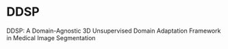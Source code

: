 # DDSP
DDSP: A Domain-Agnostic 3D Unsupervised Domain Adaptation Framework in Medical Image Segmentation
